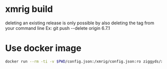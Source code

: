 # xmrig build
deleting an existing release is only possible by also deleting the tag from your command line
Ex: git push --delete origin 6.7.1

# Use docker image
```sh
docker run --rm -ti -v $PWD/config.json:/xmrig/config.json:ro ziggyds/xmrig:latest
```